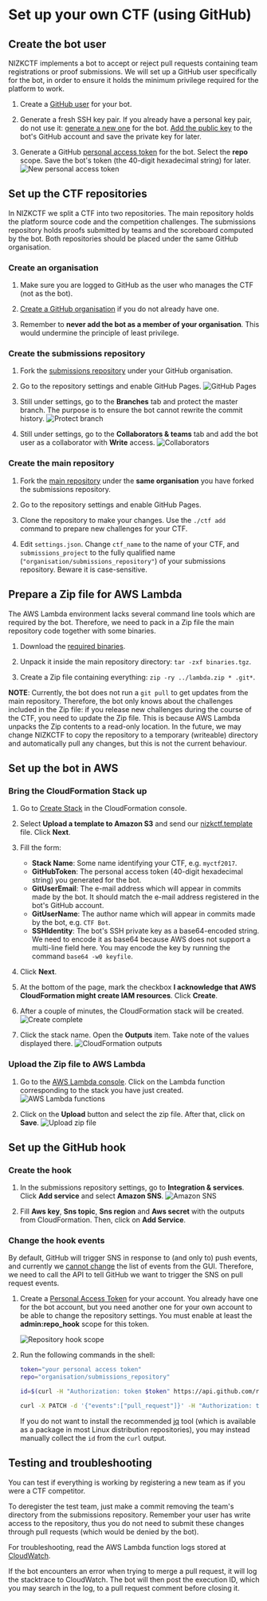 # Set up your own CTF (using GitHub)


## Create the bot user

NIZKCTF implements a bot to accept or reject pull requests containing team registrations or proof submissions. We will set up a GitHub user specifically for the bot, in order to ensure it holds the minimum privilege required for the platform to work.

1. Create a [GitHub user](https://github.com/join) for your bot.

2. Generate a fresh SSH key pair. If you already have a personal key pair, do not use it: [generate a new one](https://help.github.com/articles/generating-a-new-ssh-key-and-adding-it-to-the-ssh-agent/#generating-a-new-ssh-key) for the bot. [Add the public key](https://help.github.com/articles/adding-a-new-ssh-key-to-your-github-account/) to the bot's GitHub account and save the private key for later.

3. Generate a GitHub [personal access token](https://github.com/settings/tokens/new) for the bot. Select the **repo** scope. Save the bot's token (the 40-digit hexadecimal string) for later.
   ![New personal access token](github/bot-token.png)


## Set up the CTF repositories

In NIZKCTF we split a CTF into two repositories. The main repository holds the platform source code and the competition challenges. The submissions repository holds proofs submitted by teams and the scoreboard computed by the bot. Both repositories should be placed under the same GitHub organisation.

### Create an organisation

1. Make sure you are logged to GitHub as the user who manages the CTF (not as the bot).

2. [Create a GitHub organisation](https://github.com/organizations/new) if you do not already have one.

3. Remember to **never add the bot as a member of your organisation**. This would undermine the principle of least privilege.


### Create the submissions repository

1. Fork the [submissions repository](https://github.com/pwn2winctf/submissions) under your GitHub organisation.

2. Go to the repository settings and enable GitHub Pages.
   ![GitHub Pages](github/github-pages.png)

3. Still under settings, go to the **Branches** tab and protect the master branch. The purpose is to ensure the bot cannot rewrite the commit history.
   ![Protect branch](github/protect-branch.png)

4. Still under settings, go to the **Collaborators & teams** tab and add the bot user as a collaborator with **Write** access.
   ![Collaborators](github/collaborators.png)


### Create the main repository

1. Fork the [main repository](https://github.com/pwn2winctf/PTE) under the **same organisation** you have forked the submissions repository.

2. Go to the repository settings and enable GitHub Pages.

3. Clone the repository to make your changes. Use the `./ctf add` command to prepare new challenges for your CTF.

5. Edit `settings.json`. Change `ctf_name` to the name of your CTF, and `submissions_project` to the fully qualified name (`"organisation/submissions_repository"`) of your submissions repository. Beware it is case-sensitive.


## Prepare a Zip file for AWS Lambda

The AWS Lambda environment lacks several command line tools which are required by the bot. Therefore, we need to pack in a Zip file the main repository code together with some binaries.

1. Download the [required binaries](https://github.com/pwn2winctf/nizkctf-tutorial/releases/download/20170908/binaries.tgz).

2. Unpack it inside the main repository directory: `tar -zxf binaries.tgz`.

3. Create a Zip file containing everything: `zip -ry ../lambda.zip * .git*`.

**NOTE**: Currently, the bot does not run a `git pull` to get updates from the main repository. Therefore, the bot only knows about the challenges included in the Zip file: if you release new challenges during the course of the CTF, you need to update the Zip file. This is because AWS Lambda unpacks the Zip contents to a read-only location. In the future, we may change NIZKCTF to copy the repository to a temporary (writeable) directory and automatically pull any changes, but this is not the current behaviour.


## Set up the bot in AWS

### Bring the CloudFormation Stack up

1. Go to [Create Stack](https://us-west-2.console.aws.amazon.com/cloudformation/home?region=us-west-2#/stacks/new) in the CloudFormation console.

2. Select **Upload a template to Amazon S3** and send our [nizkctf.template](github/nizkctf.template) file. Click **Next**.

3. Fill the form:
   * **Stack Name**: Some name identifying your CTF, e.g. `myctf2017`.
   * **GitHubToken**: The personal access token (40-digit hexadecimal string) you generated for the bot.
   * **GitUserEmail**: The e-mail address which will appear in commits made by the bot. It should match the e-mail address registered in the bot's GitHub account.
   * **GitUserName**: The author name which will appear in commits made by the bot, e.g. `CTF Bot`.
   * **SSHIdentity**: The bot's SSH private key as a base64-encoded string. We need to encode it as base64 because AWS does not support a multi-line field here. You may encode the key by running the command `base64 -w0 keyfile`.

4. Click **Next**.

5. At the bottom of the page, mark the checkbox **I acknowledge that AWS CloudFormation might create IAM resources**. Click **Create**.

6. After a couple of minutes, the CloudFormation stack will be created.
   ![Create complete](img/create-complete.png)

7. Click the stack name. Open the **Outputs** item. Take note of the values displayed there.
   ![CloudFormation outputs](github/cloudformation-outputs.png)


### Upload the Zip file to AWS Lambda

1. Go to the [AWS Lambda console](https://us-west-2.console.aws.amazon.com/lambda/home?region=us-west-2#/functions). Click on the Lambda function corresponding to the stack you have just created.
   ![AWS Lambda functions](img/aws-lambda-functions.png)

2. Click on the **Upload** button and select the zip file. After that, click on **Save**.
   ![Upload zip file](img/upload-zip.png)


## Set up the GitHub hook

### Create the hook

1. In the submissions repository settings, go to **Integration & services**. Click **Add service** and select **Amazon SNS**.
   ![Amazon SNS](github/sns.png)

2. Fill **Aws key**, **Sns topic**, **Sns region** and **Aws secret** with the outputs from CloudFormation. Then, click on **Add Service**.


### Change the hook events

By default, GitHub will trigger SNS in response to (and only to) push events, and currently we [cannot change](https://stackoverflow.com/a/43522648) the list of events from the GUI. Therefore, we need to call the API to tell GitHub we want to trigger the SNS on pull request events.

1. Create a [Personal Access Token](https://github.com/settings/tokens) for your account. You already have one for the bot account, but you need another one for your own account to be able to change the repository settings. You must enable at least the **admin:repo_hook** scope for this token.

   ![Repository hook scope](github/repo_hook.png)

2. Run the following commands in the shell:
   ```bash
   token="your personal access token"
   repo="organisation/submissions_repository"

   id=$(curl -H "Authorization: token $token" https://api.github.com/repos/$repo/hooks | jq '.[] | select(.name=="amazonsns") | .id')

   curl -X PATCH -d '{"events":["pull_request"]}' -H "Authorization: token $token" https://api.github.com/repos/$repo/hooks/$id
   ```
   If you do not want to install the recommended [jq](https://stedolan.github.io/jq/) tool (which is available as a package in most Linux distribution repositories), you may instead manually collect the `id` from the `curl` output.


## Testing and troubleshooting

You can test if everything is working by registering a new team as if you were a CTF competitor.

To deregister the test team, just make a commit removing the team's directory from the submissions repository. Remember your user has write access to the repository, thus you do not need to submit these changes through pull requests (which would be denied by the bot).

For troubleshooting, read the AWS Lambda function logs stored at [CloudWatch](https://us-west-2.console.aws.amazon.com/cloudwatch/home?region=us-west-2#logs:).

If the bot encounters an error when trying to merge a pull request, it will log the stacktrace to CloudWatch. The bot will then post the execution ID, which you may search in the log, to a pull request comment before closing it.
